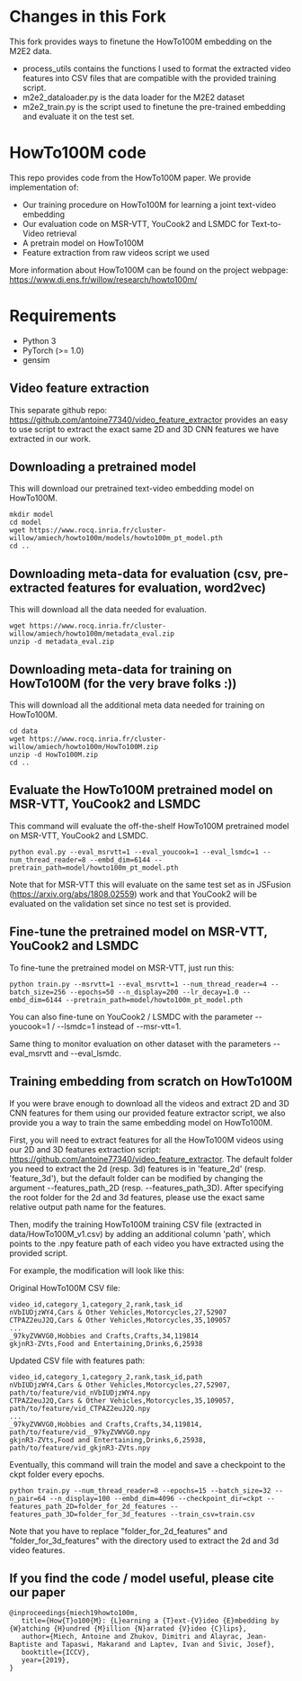 # Changes in this Fork 
This fork provides ways to finetune the HowTo100M embedding on the M2E2 data.
- process_utils contains the functions I used to format the extracted video features into CSV files that are compatible with the provided training script.
- m2e2_dataloader.py is the data loader for the M2E2 dataset
- m2e2_train.py is the script used to finetune the pre-trained embedding and evaluate it on the test set. 


# HowTo100M code

This repo provides code from the HowTo100M paper.
We provide implementation of:
- Our training procedure on HowTo100M for learning a joint text-video embedding
- Our evaluation code on MSR-VTT, YouCook2 and LSMDC for Text-to-Video retrieval
- A pretrain model on HowTo100M
- Feature extraction from raw videos script we used

More information about HowTo100M can be found on the project webpage: https://www.di.ens.fr/willow/research/howto100m/


# Requirements
- Python 3
- PyTorch (>= 1.0)
- gensim


## Video feature extraction

This separate github repo: https://github.com/antoine77340/video_feature_extractor
provides an easy to use script to extract the exact same 2D and 3D CNN features we have extracted in our work.

## Downloading a pretrained model
This will download our pretrained text-video embedding model on HowTo100M.

```
mkdir model
cd model
wget https://www.rocq.inria.fr/cluster-willow/amiech/howto100m/models/howto100m_pt_model.pth
cd ..
```

## Downloading meta-data for evaluation (csv, pre-extracted features for evaluation, word2vec)
This will download all the data needed for evaluation.

```
wget https://www.rocq.inria.fr/cluster-willow/amiech/howto100m/metadata_eval.zip
unzip -d metadata_eval.zip
```

## Downloading meta-data for training on HowTo100M (for the very brave folks :))
This will download all the additional meta data needed for training on HowTo100M.

```
cd data
wget https://www.rocq.inria.fr/cluster-willow/amiech/howto100m/HowTo100M.zip
unzip -d HowTo100M.zip
cd ..
```

## Evaluate the HowTo100M pretrained model on MSR-VTT, YouCook2 and LSMDC

This command will evaluate the off-the-shelf HowTo100M pretrained model on MSR-VTT, YouCook2 and LSMDC.
```
python eval.py --eval_msrvtt=1 --eval_youcook=1 --eval_lsmdc=1 --num_thread_reader=8 --embd_dim=6144 --pretrain_path=model/howto100m_pt_model.pth
```

Note that for MSR-VTT this will evaluate on the same test set as in JSFusion (https://arxiv.org/abs/1808.02559) work
and that YouCook2 will be evaluated on the validation set since no test set is provided.

## Fine-tune the pretrained model on MSR-VTT, YouCook2 and LSMDC

To fine-tune the pretrained model on MSR-VTT, just run this:
```
python train.py --msrvtt=1 --eval_msrvtt=1 --num_thread_reader=4 --batch_size=256 --epochs=50 --n_display=200 --lr_decay=1.0 --embd_dim=6144 --pretrain_path=model/howto100m_pt_model.pth
```

You can also fine-tune on YouCook2 / LSMDC with the parameter --youcook=1 / --lsmdc=1 instead of --msr-vtt=1.

Same thing to monitor evaluation on other dataset with the parameters --eval_msrvtt and --eval_lsmdc.

## Training embedding from scratch on HowTo100M

If you were brave enough to download all the videos and extract 2D and 3D CNN features for them using our provided feature extractor script, we also provide you a way to train the same embedding model on HowTo100M.

First, you will need to extract features for all the HowTo100M videos using our 2D and 3D features extraction script: https://github.com/antoine77340/video_feature_extractor.
The default folder you need to extract the 2d (resp. 3d) features is in 'feature_2d' (resp. 'feature_3d'), but the default folder can be modified by changing the argument --features_path_2D (resp. --features_path_3D). After specifying the root folder for the 2d and 3d features, please use the exact same relative output path name for the features.

Then, modify the training HowTo100M training CSV file (extracted in data/HowTo100M_v1.csv) by adding an additional column 'path', which points to the .npy feature path of each video you have extracted using the provided script.

For example, the modification will look like this:

Original HowTo100M CSV file:
```
video_id,category_1,category_2,rank,task_id
nVbIUDjzWY4,Cars & Other Vehicles,Motorcycles,27,52907
CTPAZ2euJ2Q,Cars & Other Vehicles,Motorcycles,35,109057
...
_97kyZVWVG0,Hobbies and Crafts,Crafts,34,119814
gkjnR3-ZVts,Food and Entertaining,Drinks,6,25938
```

Updated CSV file with features path:

```
video_id,category_1,category_2,rank,task_id,path
nVbIUDjzWY4,Cars & Other Vehicles,Motorcycles,27,52907, path/to/feature/vid_nVbIUDjzWY4.npy
CTPAZ2euJ2Q,Cars & Other Vehicles,Motorcycles,35,109057, path/to/feature/vid_CTPAZ2euJ2Q.npy
...
_97kyZVWVG0,Hobbies and Crafts,Crafts,34,119814, path/to/feature/vid__97kyZVWVG0.npy
gkjnR3-ZVts,Food and Entertaining,Drinks,6,25938, path/to/feature/vid_gkjnR3-ZVts.npy
```


Eventually, this command will train the model and save a checkpoint to the ckpt folder every epochs.

 ```
 python train.py --num_thread_reader=8 --epochs=15 --batch_size=32 --n_pair=64 --n_display=100 --embd_dim=4096 --checkpoint_dir=ckpt --features_path_2D=folder_for_2d_features --features_path_3D=folder_for_3d_features --train_csv=train.csv
 ```
Note that you have to replace "folder_for_2d_features" and "folder_for_3d_features" with the directory used to extract the 2d and 3d video features.

## If you find the code / model useful, please cite our paper
```
@inproceedings{miech19howto100m,
   title={How{T}o100{M}: {L}earning a {T}ext-{V}ideo {E}mbedding by {W}atching {H}undred {M}illion {N}arrated {V}ideo {C}lips},
   author={Miech, Antoine and Zhukov, Dimitri and Alayrac, Jean-Baptiste and Tapaswi, Makarand and Laptev, Ivan and Sivic, Josef},
   booktitle={ICCV},
   year={2019},
}
```
